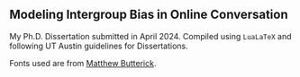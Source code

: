 ## Modeling Intergroup Bias in Online Conversation

My Ph.D. Dissertation submitted in April 2024. Compiled using `LuaLaTeX` and following UT Austin guidelines for Dissertations.

Fonts used are from [Matthew Butterick](mbtype.com).
